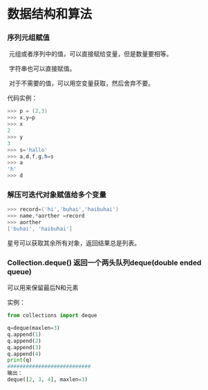 # 数据结构和算法


<!--more-->

### 序列元组赋值

​	元组或者序列中的值，可以直接赋给变量，但是数量要相等。

​	字符串也可以直接赋值。

​	对于不需要的值，可以用空变量获取，然后舍弃不要。

代码实例：

```powershell
>>> p = (2,3)
>>> x,y=p
>>> x
2
>>> y
3
>>> s='hallo'
>>> a,d,f,g,h=s
>>> a
'h'
>>> d
```

### 解压可迭代对象赋值给多个变量

```powershell
>>> record=('hi','buhai','haibuhai')
>>> name,*aorther =record
>>> aorther
['buhai', 'haibuhai']
```

星号可以获取其余所有对象，返回结果总是列表。

### Collection.deque() 返回一个两头队列deque(double ended queue)

可以用来保留最后N和元素

实例：

```python
from collections import deque

q=deque(maxlen=3)
q.append(1)
q.append(2)
q.append(3)
q.append(4)
print(q)
###########################
输出：
deque([2, 3, 4], maxlen=3)
```



